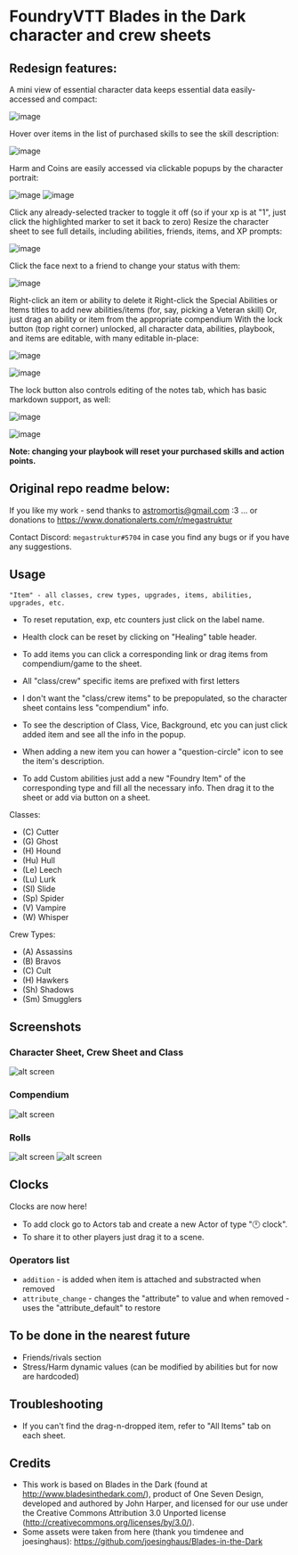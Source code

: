 # FoundryVTT Blades in the Dark character and crew sheets

## Redesign features:
A mini view of essential character data keeps essential data easily-accessed and compact:

![image](https://user-images.githubusercontent.com/1120106/130698986-4c28509a-8643-4e8d-af63-250d517a5e92.png)

Hover over items in the list of purchased skills to see the skill description:

![image](https://user-images.githubusercontent.com/1120106/130699030-89ff398a-a854-46e3-b75f-3a92676c429c.png)

Harm and Coins are easily accessed via clickable popups by the character portrait:

![image](https://user-images.githubusercontent.com/1120106/130699095-dd25bc35-5741-44fb-aadc-01ef08f5f7b6.png) ![image](https://user-images.githubusercontent.com/1120106/130699077-cdaf61ce-4786-4372-a2aa-455278cf2b0d.png) 

Click any already-selected tracker to toggle it off (so if your xp is at "1", just click the highlighted marker to set it back to zero)
Resize the character sheet to see full details, including abilities, friends, items, and XP prompts:

![image](https://user-images.githubusercontent.com/1120106/130699183-aef67137-eb19-49b3-a23e-ec0f3f472bcb.png)

Click the face next to a friend to change your status with them:

![image](https://user-images.githubusercontent.com/1120106/130699258-e80f0e57-9d8e-4cad-acff-18065bba3ebd.png)

Right-click an item or ability to delete it
Right-click the Special Abilities or Items titles to add new abilities/items (for, say, picking a Veteran skill)
Or, just drag an ability or item from the appropriate compendium
With the lock button (top right corner) unlocked, all character data, abilities, playbook, and items are editable, with many editable in-place:

![image](https://user-images.githubusercontent.com/1120106/130699475-028e8ac5-e1ad-4ad4-9ffc-9240c123f75d.png)

![image](https://user-images.githubusercontent.com/1120106/130699522-3d17a780-fcba-4434-80b5-279af2c44fb3.png)

The lock button also controls editing of the notes tab, which has basic markdown support, as well:

![image](https://user-images.githubusercontent.com/1120106/130699672-00b4bd31-91c9-43d3-be51-32012b0ec4b1.png)

![image](https://user-images.githubusercontent.com/1120106/130699688-9839039d-5878-45db-b5f7-ab3e9f52c875.png)

**Note: changing your playbook will reset your purchased skills and action points.**






## Original repo readme below:
If you like my work - send thanks to astromortis@gmail.com  :3
... or donations to https://www.donationalerts.com/r/megastruktur

Contact Discord: `megastruktur#5704` in case you find any bugs or if you have any suggestions.

## Usage
`"Item" - all classes, crew types, upgrades, items, abilities, upgrades, etc.`

- To reset reputation, exp, etc counters just click on the label name.
- Health clock can be reset by clicking on "Healing" table header.
- To add items you can click a corresponding link or drag items from compendium/game to the sheet.
- All "class/crew" specific items are prefixed with first letters

- I don't want the "class/crew items" to be prepopulated, so the character sheet contains less "compendium" info.
- To see the description of Class, Vice, Background, etc you can just click added item and see all the info in the popup.
- When adding a new item you can hower a "question-circle" icon to see the item's description.
- To add Custom abilities just add a new "Foundry Item" of the corresponding type and fill all the necessary info. Then drag it to the sheet or add via button on a sheet.

Classes:
- (C)  Cutter
- (G)  Ghost
- (H)  Hound
- (Hu) Hull
- (Le) Leech
- (Lu) Lurk
- (Sl) Slide
- (Sp) Spider
- (V)  Vampire
- (W)  Whisper

Crew Types:
- (A)  Assassins
- (B)  Bravos
- (C)  Cult
- (H)  Hawkers
- (Sh) Shadows
- (Sm) Smugglers

## Screenshots

### Character Sheet, Crew Sheet and Class
![alt screen][screenshot_all]

### Compendium
![alt screen][screenshot_compendium]

### Rolls
![alt screen][screenshot_roll_1]
![alt screen][screenshot_roll_2]

## Clocks
Clocks are now here!
- To add clock go to Actors tab and create a new Actor of type "🕛 clock".
- To share it to other players just drag it to a scene.

### Operators list
- `addition` - is added when item is attached and substracted when removed
- `attribute_change` - changes the "attribute" to value and when removed - uses the "attribute_default" to restore

## To be done in the nearest future
- Friends/rivals section
- Stress/Harm dynamic values (can be modified by abilities but for now are hardcoded)

## Troubleshooting
- If you can't find the drag-n-dropped item, refer to "All Items" tab on each sheet.

## Credits
- This work is based on Blades in the Dark (found at http://www.bladesinthedark.com/), product of One Seven Design, developed and authored by John Harper, and licensed for our use under the Creative Commons Attribution 3.0 Unported license (http://creativecommons.org/licenses/by/3.0/).
- Some assets were taken from here (thank you  timdenee and joesinghaus): https://github.com/joesinghaus/Blades-in-the-Dark


[screenshot_all]: ./images/screenshot_all.png "screenshot_all"
[screenshot_compendium]: ./images/screenshot_compendium.png "screenshot_compendium"
[screenshot_roll_1]: ./images/screenshot_roll_1.png "screenshot_roll_1"
[screenshot_roll_2]: ./images/screenshot_roll_2.png "screenshot_roll_2"
